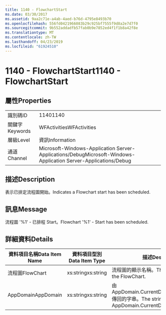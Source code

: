 ```yaml
---
title: 1140 - FlowchartStart
ms.date: 03/30/2017
ms.assetid: 9aa2c71e-a4ab-4aed-b76d-4795e8493b70
ms.openlocfilehash: 556fd0421966083b29c925bf7555f9d8a2e7d7f0
ms.sourcegitcommit: 9b552addadfb57fab0b9e7852ed4f1f1b8a42f8e
ms.translationtype: MT
ms.contentlocale: zh-TW
ms.lasthandoff: 04/23/2019
ms.locfileid: "61924510"
---
```

# <a name="1140---flowchartstart"></a><span data-ttu-id="137fb-102">1140 - FlowchartStart</span><span class="sxs-lookup"><span data-stu-id="137fb-102">1140 - FlowchartStart</span></span>
## <a name="properties"></a><span data-ttu-id="137fb-103">屬性</span><span class="sxs-lookup"><span data-stu-id="137fb-103">Properties</span></span>  
  
|||  
|-|-|  
|<span data-ttu-id="137fb-104">識別碼</span><span class="sxs-lookup"><span data-stu-id="137fb-104">ID</span></span>|<span data-ttu-id="137fb-105">1140</span><span class="sxs-lookup"><span data-stu-id="137fb-105">1140</span></span>|  
|<span data-ttu-id="137fb-106">關鍵字</span><span class="sxs-lookup"><span data-stu-id="137fb-106">Keywords</span></span>|<span data-ttu-id="137fb-107">WFActivities</span><span class="sxs-lookup"><span data-stu-id="137fb-107">WFActivities</span></span>|  
|<span data-ttu-id="137fb-108">層級</span><span class="sxs-lookup"><span data-stu-id="137fb-108">Level</span></span>|<span data-ttu-id="137fb-109">資訊</span><span class="sxs-lookup"><span data-stu-id="137fb-109">Information</span></span>|  
|<span data-ttu-id="137fb-110">通道</span><span class="sxs-lookup"><span data-stu-id="137fb-110">Channel</span></span>|<span data-ttu-id="137fb-111">Microsoft-Windows-Application Server-Applications/Debug</span><span class="sxs-lookup"><span data-stu-id="137fb-111">Microsoft-Windows-Application Server-Applications/Debug</span></span>|  
  
## <a name="description"></a><span data-ttu-id="137fb-112">描述</span><span class="sxs-lookup"><span data-stu-id="137fb-112">Description</span></span>  
 <span data-ttu-id="137fb-113">表示已排定流程圖開始。</span><span class="sxs-lookup"><span data-stu-id="137fb-113">Indicates a Flowchart start has been scheduled.</span></span>  
  
## <a name="message"></a><span data-ttu-id="137fb-114">訊息</span><span class="sxs-lookup"><span data-stu-id="137fb-114">Message</span></span>  
 <span data-ttu-id="137fb-115">流程圖 '%1' - 已排程 Start。</span><span class="sxs-lookup"><span data-stu-id="137fb-115">Flowchart '%1' - Start has been scheduled.</span></span>  
  
## <a name="details"></a><span data-ttu-id="137fb-116">詳細資料</span><span class="sxs-lookup"><span data-stu-id="137fb-116">Details</span></span>  
  
|<span data-ttu-id="137fb-117">資料項目名稱</span><span class="sxs-lookup"><span data-stu-id="137fb-117">Data Item Name</span></span>|<span data-ttu-id="137fb-118">資料項目型別</span><span class="sxs-lookup"><span data-stu-id="137fb-118">Data Item Type</span></span>|<span data-ttu-id="137fb-119">描述</span><span class="sxs-lookup"><span data-stu-id="137fb-119">Description</span></span>|  
|--------------------|--------------------|-----------------|  
|<span data-ttu-id="137fb-120">流程圖</span><span class="sxs-lookup"><span data-stu-id="137fb-120">FlowChart</span></span>|<span data-ttu-id="137fb-121">xs:string</span><span class="sxs-lookup"><span data-stu-id="137fb-121">xs:string</span></span>|<span data-ttu-id="137fb-122">流程圖的顯示名稱。</span><span class="sxs-lookup"><span data-stu-id="137fb-122">The display name of the FlowChart.</span></span>|  
|<span data-ttu-id="137fb-123">AppDomain</span><span class="sxs-lookup"><span data-stu-id="137fb-123">AppDomain</span></span>|<span data-ttu-id="137fb-124">xs:string</span><span class="sxs-lookup"><span data-stu-id="137fb-124">xs:string</span></span>|<span data-ttu-id="137fb-125">由 AppDomain.CurrentDomain.FriendlyName 傳回的字串。</span><span class="sxs-lookup"><span data-stu-id="137fb-125">The string returned by AppDomain.CurrentDomain.FriendlyName.</span></span>|
